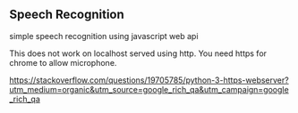 ## Speech Recognition

simple speech recognition using javascript web api

This does not work on localhost served using http. You need https for chrome to allow microphone.

https://stackoverflow.com/questions/19705785/python-3-https-webserver?utm_medium=organic&utm_source=google_rich_qa&utm_campaign=google_rich_qa
